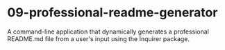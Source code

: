 # 09-professional-readme-generator
A command-line application that dynamically generates a professional README.md file from a user's input using the Inquirer package.
